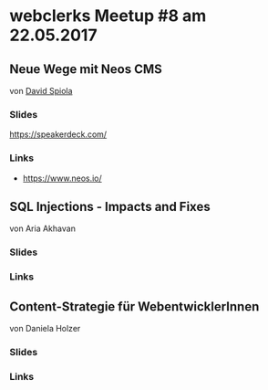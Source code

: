 # webclerks Meetup #8 am 22.05.2017

## Neue Wege mit Neos CMS
von [David Spiola](https://twitter.com/davidspiola)

### Slides

<https://speakerdeck.com/>

### Links

* <https://www.neos.io/>


## SQL Injections - Impacts and Fixes
von Aria Akhavan

### Slides

### Links


## Content-Strategie für WebentwicklerInnen
von Daniela Holzer

### Slides

### Links
